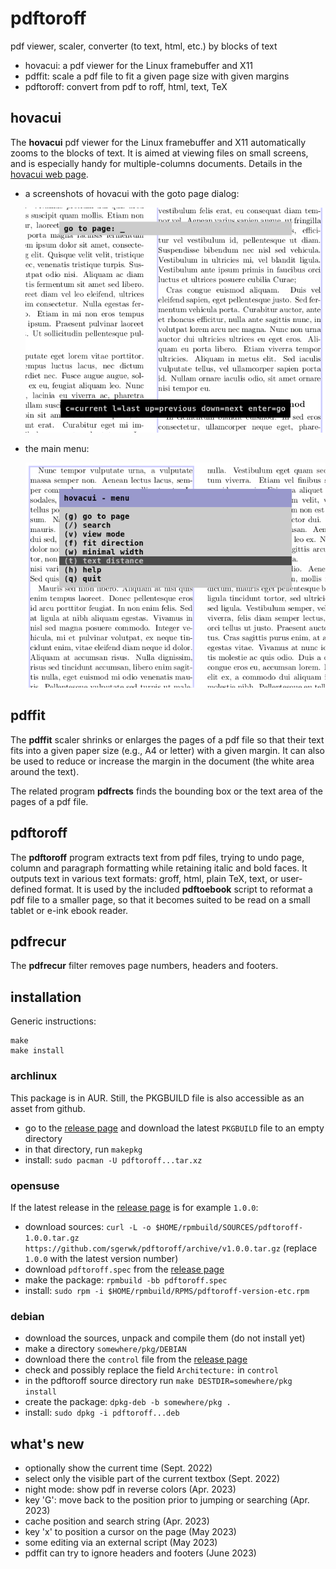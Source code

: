 # pdftoroff

pdf viewer, scaler, converter (to text, html, etc.) by blocks of text

- hovacui: a pdf viewer for the Linux framebuffer and X11
- pdffit: scale a pdf file to fit a given page size with given margins
- pdftoroff: convert from pdf to roff, html, text, TeX

## hovacui

The **hovacui** pdf viewer for the Linux framebuffer and X11 automatically
zooms to the blocks of text. It is aimed at viewing files on small screens, and
is especially handy for multiple-columns documents. Details in the
[hovacui web page](http://sgerwk.altervista.org/hovacui/hovacui.html).

- a screenshots of hovacui with the goto page dialog:

  ![hovacui: screenshot of the goto to page field](/screenshots/fb-12.png?raw=true "hovacui: the gotopage dialog")

- the main menu:

  ![hovacui: screenshot of the main manu](/screenshots/fb-23.png?raw=true "hovacui: the main menu")

## pdffit

The **pdffit** scaler shrinks or enlarges the pages of a pdf file so that
their text fits into a given paper size (e.g., A4 or letter) with a given
margin. It can also be used to reduce or increase the margin in the
document (the white area around the text).

The related program **pdfrects** finds the bounding box or the text
area of the pages of a pdf file.

## pdftoroff

The **pdftoroff** program extracts text from pdf files, trying to undo page,
column and paragraph formatting while retaining italic and bold faces. It
outputs text in various text formats: groff, html, plain TeX, text, or
user-defined format. It is used by the included **pdftoebook** script to
reformat a pdf file to a smaller page, so that it becomes suited to be read on
a small tablet or e-ink ebook reader.

## pdfrecur

The **pdfrecur** filter removes page numbers, headers and footers.

## installation

Generic instructions:

```
make
make install
```

### archlinux

This package is in AUR. Still, the PKGBUILD file is also accessible as an asset
from github.

- go to the [release page](../../releases) and download the latest ``PKGBUILD`` file to an empty directory
- in that directory, run `makepkg`
- install: `sudo pacman -U pdftoroff...tar.xz`

### opensuse

If the latest release in the [release page](../../releases) is for
example `1.0.0`:

- download sources: `curl -L -o $HOME/rpmbuild/SOURCES/pdftoroff-1.0.0.tar.gz https://github.com/sgerwk/pdftoroff/archive/v1.0.0.tar.gz` (replace `1.0.0` with the latest version number)
- download `pdftoroff.spec` from the [release page](../../releases)
- make the package: `rpmbuild -bb pdftoroff.spec`
- install: `sudo rpm -i $HOME/rpmbuild/RPMS/pdftoroff-version-etc.rpm`

### debian

- download the sources, unpack and compile them (do not install yet)
- make a directory `somewhere/pkg/DEBIAN`
- download there the `control` file from the [release page](../../releases)
- check and possibly replace the field `Architecture:` in `control`
- in the pdftoroff source directory run `make DESTDIR=somewhere/pkg install`
- create the package: `dpkg-deb -b somewhere/pkg .`
- install: `sudo dpkg -i pdftoroff...deb`

## what's new

- optionally show the current time (Sept. 2022)
- select only the visible part of the current textbox (Sept. 2022)
- night mode: show pdf in reverse colors (Apr. 2023)
- key 'G': move back to the position prior to jumping or searching (Apr. 2023)
- cache position and search string (Apr. 2023)
- key 'x' to position a cursor on the page (May 2023)
- some editing via an external script (May 2023)
- pdffit can try to ignore headers and footers (June 2023)

